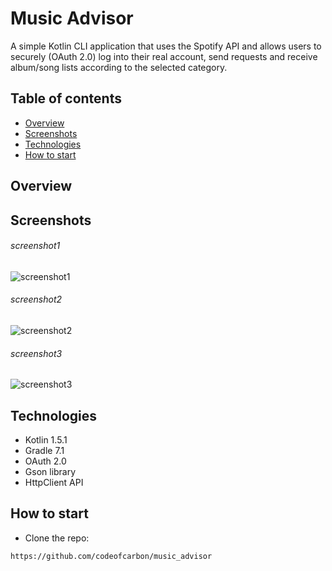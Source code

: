 # Music Advisor 

A simple Kotlin CLI application that uses the Spotify API and allows users to securely (OAuth 2.0) 
log into their real account, send requests and receive album/song lists according to the selected category.

## Table of contents
* [Overview](#overview)
* [Screenshots](#screenshots)
* [Technologies](#technologies)
* [How to start](#how-to-start)

## Overview


## Screenshots
###### screenshot1
![screenshot1](/screenshots/screenshot1.png) 

###### screenshot2
![screenshot2](screenshots/screenshot2.png)

###### screenshot3
![screenshot3](screenshots/screenshot3.png)

## Technologies
- Kotlin 1.5.1
- Gradle 7.1
- OAuth 2.0
- Gson library
- HttpClient API

## How to start
- Clone the repo:

``https://github.com/codeofcarbon/music_advisor``


